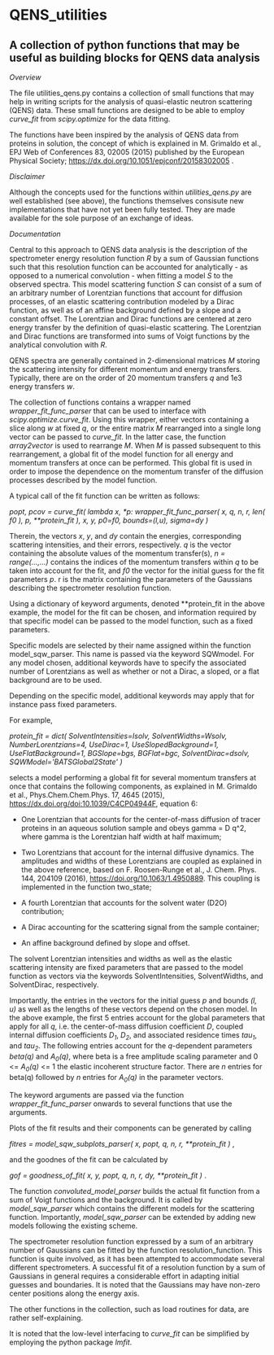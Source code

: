 # QENS_utilities
## A collection of python functions that may be useful as building blocks for QENS data analysis

*Overview* 

The file utilities_qens.py contains a collection of small functions that may help in writing scripts for the analysis of quasi-elastic neutron scattering (QENS) data. These small functions are designed to be able to employ *curve_fit* from *scipy.optimize* for the data fitting.

The functions have been inspired by the analysis of QENS data from proteins in solution, the concept of which is explained in
M. Grimaldo et al., EPJ Web of Conferences 83, 02005 (2015) published by the European Physical Society;
https://dx.doi.org/10.1051/epjconf/20158302005 .

*Disclaimer*

Although the concepts used for the functions within _utilities_qens.py_ are well established (see above), the functions themselves consisute new implementations that have not yet been fully tested. They are made available for the sole purpose of an exchange of ideas.

*Documentation*

Central to this approach to QENS data analysis is the description of the spectrometer energy resolution function _R_ by a sum of Gaussian functions such that this resolution function can be accounted for analytically - as opposed to a numerical convolution - when fitting a model _S_ to the observed spectra. This model scattering function _S_ can consist of a sum of an arbitrary number of Lorentzian functions that account for diffusion processes, of an elastic scattering contribution modeled by a Dirac function, as well as of an affine background defined by a slope and a constant offset. The Lorentzian and Dirac functions are centered at zero energy transfer by the definition of quasi-elastic scattering. The Lorentzian and Dirac functions are transformed into sums of Voigt functions by the analytical convolution with _R_.

QENS spectra are generally contained in 2-dimensional matrices _M_ storing the scattering intensity for different momentum and energy transfers. Typically, there are on the order of 20 momentum transfers _q_ and 1e3 energy transfers _w_. 

The collection of functions contains a wrapper named *wrapper_fit_func_parser* that can be used to interface with *scipy.optimize.curve_fit*. Using this wrapper, either vectors containing a slice along _w_ at fixed _q_, or the entire matrix _M_ rearranged into a single long vector can be passed to *curve_fit*. In the latter case, the function _array2vector_ is used to rearrange _M_. When _M_ is passed subsequent to this rearrangement, a global fit of the model function for all energy and momentum transfers at once can be performed. This global fit is used in order to impose the dependence on the momentum transfer of the diffusion processes described by the model function.

A typical call of the fit function can be written as follows:

_popt, pcov = curve_fit( lambda x, *p: wrapper_fit_func_parser( x, q, n, r, len( f0 ), p, **protein_fit ), x, y, p0=f0, bounds=(l,u), sigma=dy )_

Therein, the vectors _x_, _y_, and _dy_ contain the energies, corresponding scattering intensities, and their errors, respectively. _q_ is the vector containing the absolute values of the momentum transfer(s), _n = range(...,...)_ contains the indices of the momentum transfers within _q_ to be taken into account for the fit, and _f0_ the vector for the initial guess for the fit parameters _p_.
r is the matrix containing the parameters of the Gaussians describing the spectrometer resolution function.

Using a dictionary of keyword arguments, denoted **protein_fit in the above example, the model for the fit can be chosen, and information required by that specific model can be passed to the model function, such as a fixed parameters.

Specific models are selected by their name assigned within the function model_sqw_parser. This name is passed via the keyword SQWmodel.
For any model chosen, additional keywords have to specify the associated number of Lorentzians as well as whether or not a Dirac, a sloped, or a flat background are to be used.

Depending on the specific model, additional keywords may apply that for instance pass fixed parameters.

For example, 

_protein_fit = dict( SolventIntensities=Isolv, SolventWidths=Wsolv, NumberLorentzians=4, UseDirac=1, UseSlopedBackground=1, 
				       UseFlatBackground=1, BGSlope=bgs, BGFlat=bgc, SolventDirac=dsolv, SQWModel='BATSGlobal2State' )_
               
selects a model performing a global fit for several momentum transfers at once that contains the following components, as explained in 
M. Grimaldo et al., Phys.Chem.Chem.Phys. 17, 4645  (2015), https://dx.doi.org/doi:10.1039/C4CP04944F, equation 6:

- One Lorentzian that accounts for the center-of-mass diffusion of tracer proteins in an aqueous solution sample and obeys gamma = D q^2, where gamma is the Lorentzian half width at half maximum;

- Two Lorentzians that account for the internal diffusive dynamics. The amplitudes and widths of these Lorentzians are coupled as explained in the above reference, based on F. Roosen-Runge et al., J. Chem. Phys. 144, 204109 (2016), https://doi.org/10.1063/1.4950889. This coupling is implemented in the function two_state;

- A fourth Lorentzian that accounts for the solvent water (D2O) contribution;

- A Dirac accounting for the scattering signal from the sample container;

- An affine background defined by slope and offset. 

The solvent Lorentzian intensities and widths as well as the elastic scattering intensity are fixed parameters that are passed to the model function as vectors via the keywords SolventIntensities, SolventWidths, and SolventDirac, respectively.

Importantly, the entries in the vectors for the initial guess _p_ and bounds _(l, u)_ as well as the lengths of these vectors depend on the chosen model. In the above example, the first 5 entries account for the global parameters that apply for all _q_, i.e. the center-of-mass diffusion coefficient _D_, coupled internal diffusion coefficients _D<sub>1</sub>_, _D<sub>2</sub>_, and associated residence times _tau<sub>1</sub>_, and _tau<sub>2</sub>_. The following entries account for the _q_-dependent parameters _beta(q)_ and _A<sub>0</sub>(q)_, where beta is a free amplitude scaling parameter and 0 <= _A<sub>0</sub>(q)_ <= 1 the elastic incoherent structure factor. There are _n_ entries for beta(q) followed by _n_ entries for _A<sub>0</sub>(q)_ in the parameter vectors.

The keyword arguments are passed via the function *wrapper_fit_func_parser* onwards to several functions that use the arguments.  

Plots of the fit results and their components can be generated by calling

_fitres = model_sqw_subplots_parser( x, popt, q, n, r, **protein_fit )_ ,

and the goodnes of the fit can be calculated by

_gof = goodness_of_fit( x, y, popt, q, n, r, dy, **protein_fit )_ .

The function *convoluted_model_parser* builds the actual fit function from a sum of Voigt functions and the background. It is called by *model_sqw_parser* which contains the different models for the scattering function. Importantly, *model_sqw_parser* can be extended by adding new models following the existing scheme.

The spectrometer resolution function expressed by a sum of an arbitrary number of Gaussians can be fitted by the function resolution_function. This function is quite involved, as it has been attempted to accommodate several different spectrometers. A successful fit of a resolution function by a sum of Gaussians in general requires a considerable effort in adapting initial guesses and boundaries. It is noted that the Gaussians may have non-zero center positions along the energy axis.

The other functions in the collection, such as load routines for data, are rather self-explaining.

It is noted that the low-level interfacing to *curve_fit* can be simplified by employing the python package *lmfit*.
